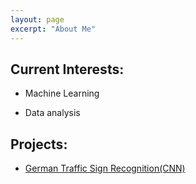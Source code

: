```yaml
---
layout: page
excerpt: "About Me"
---  
```



## Current Interests:
- Machine Learning

- Data analysis 

## Projects: 
- [German Traffic Sign Recognition(CNN)](https://san-wang.github.io/blog/GTSRB/)

